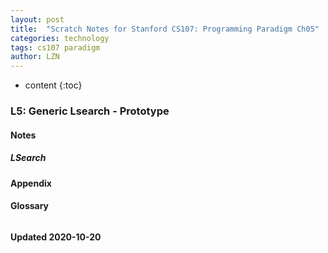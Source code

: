 ```yaml
---
layout: post
title:  "Scratch Notes for Stanford CS107: Programming Paradigm Ch05"
categories: technology
tags: cs107 paradigm 
author: LZN
---
```


* content
{:toc}

### L5: Generic Lsearch - Prototype 

#### Notes


##### LSearch 

#### Appendix


#### Glossary

```

```

**Updated 2020-10-20**

